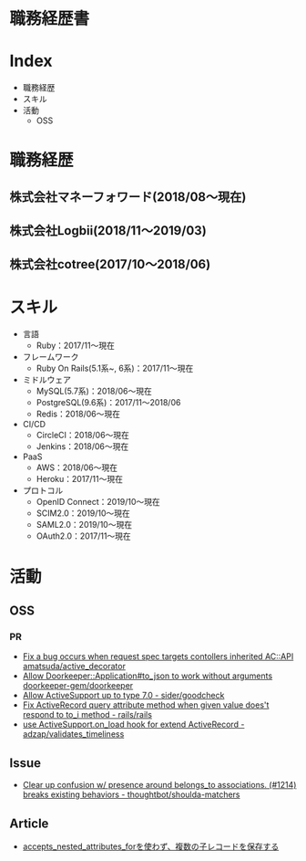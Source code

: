 # 職務経歴書

# Index
- 職務経歴
- スキル
- 活動
  - OSS

# 職務経歴
## 株式会社マネーフォワード(2018/08〜現在)
## 株式会社Logbii(2018/11〜2019/03)
## 株式会社cotree(2017/10〜2018/06)

# スキル
- 言語
  - Ruby：2017/11〜現在
- フレームワーク
  - Ruby On Rails(5.1系~, 6系)：2017/11〜現在
- ミドルウェア
  - MySQL(5.7系)：2018/06〜現在
  - PostgreSQL(9.6系)：2017/11〜2018/06
  - Redis：2018/06〜現在
- CI/CD
  - CircleCI：2018/06〜現在
  - Jenkins：2018/06〜現在
- PaaS
  - AWS：2018/06〜現在
  - Heroku：2017/11〜現在
- プロトコル
  - OpenID Connect：2019/10〜現在
  - SCIM2.0：2019/10〜現在
  - SAML2.0：2019/10〜現在
  - OAuth2.0：2017/11〜現在

# 活動
## OSS
### PR
- [Fix a bug occurs when request spec targets contollers inherited AC::API amatsuda/active_decorator](https://github.com/amatsuda/active_decorator/pull/106)
- [Allow Doorkeeper::Application#to_json to work without arguments doorkeeper-gem/doorkeeper](https://github.com/doorkeeper-gem/doorkeeper/pull/1309)
- [Allow ActiveSupport up to type 7.0 - sider/goodcheck](https://github.com/sider/goodcheck/pull/68)
- [Fix ActiveRecord query attribute method when given value does't respond to to_i method - rails/rails](https://github.com/rails/rails/pull/35320)
- [use ActiveSupport.on_load hook for extend ActiveRecord - adzap/validates_timeliness](https://github.com/adzap/validates_timeliness/pull/183)

## Issue
- [Clear up confusion w/ presence around belongs_to associations. (#1214) breaks existing behaviors - thoughtbot/shoulda-matchers](https://github.com/thoughtbot/shoulda-matchers/issues/1218)

## Article
- [accepts_nested_attributes_forを使わず、複数の子レコードを保存する](https://moneyforward.com/engineers_blog/2018/12/15/formobject/)